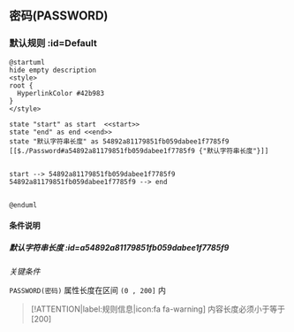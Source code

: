 ## 密码(PASSWORD) <!-- {docsify-ignore-all} -->

   

### 默认规则 :id=Default

```plantuml
@startuml
hide empty description
<style>
root {
  HyperlinkColor #42b983
}
</style>

state "start" as start  <<start>>
state "end" as end <<end>>
state "默认字符串长度" as 54892a81179851fb059dabee1f7785f9 [[$./Password#a54892a81179851fb059dabee1f7785f9 {"默认字符串长度"}]]


start --> 54892a81179851fb059dabee1f7785f9 
54892a81179851fb059dabee1f7785f9 --> end 


@enduml
```

#### 条件说明

##### 默认字符串长度 :id=a54892a81179851fb059dabee1f7785f9


*关键条件*


`PASSWORD(密码)` 属性长度在区间 `(0 , 200]` 内

> [!ATTENTION|label:规则信息|icon:fa fa-warning]
> 内容长度必须小于等于[200]







